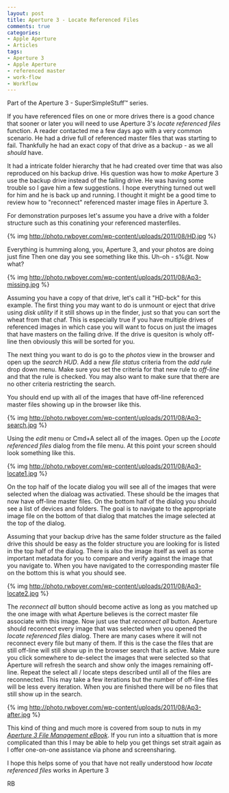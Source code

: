 ```yaml
---
layout: post
title: Aperture 3 - Locate Referenced Files
comments: true
categories:
- Apple Aperture
- Articles
tags:
- Aperture 3
- Apple Aperture
- referenced master
- work-flow
- Workflow
---
```

Part of the Aperture 3 - SuperSimpleStuff™ series.

If you have referenced files on one or more drives there is a good chance that sooner or later you will need to use Aperture 3's <em>locate referenced files</em> function. A reader contacted me a few days ago with a very common scenario. He had a drive full of referenced master files that was starting to fail. Thankfully he had an exact copy of that drive as a backup - as we all <em>should</em> have.

It had a intricate folder hierarchy that he had created over time that was also reproduced on his backup drive. His question was how to <em>make</em> Aperture 3 use the backup drive instead of the failing drive. He was having some trouble so I gave him a few suggestions. I hope everything turned out well for him and he is back up and running. I thought it might be a good time to review how to "reconnect" referenced master image files in Aperture 3.

For demonstration purposes let's assume you have a drive with a folder structure such as this conatining your referenced masterfiles.

{% img http://photo.rwboyer.com/wp-content/uploads/2011/08/HD.jpg %}

Everything is humming along, you, Aperture 3, and your photos are doing just fine Then one day you see something like this. Uh-oh - s%@t. Now what?

{% img http://photo.rwboyer.com/wp-content/uploads/2011/08/Ap3-missing.jpg %}

Assuming you have a copy of that drive, let's call it "HD-bck" for this example. The first thing you may want to do is unmount or eject that drive using <em>disk utility</em> if it still shows up in the finder, just so that you can sort the wheat from that chaf. This is especially true if you have multiple drives of referenced images in which case you will want to focus on just the images that have masters on the failing drive. If the drive is quesiton is wholy off-line then obviously this will be sorted for you.

The next thing you want to do is go to the <em>photos</em> view in the browser and open up the <em>search HUD</em>. Add a new <em>file status</em> criteria from the <em>add rule</em> drop down menu. Make sure you set the criteria for that new rule to <em>off-line</em> and that the rule is checked. You may also want to make sure that there are no other criteria restricting the search.

You should end up with all of the images that have off-line referenced master files showing up in the browser like this.

{% img http://photo.rwboyer.com/wp-content/uploads/2011/08/Ap3-search.jpg %}

Using the <em>edit</em> menu or Cmd+A select all of the images. Open up the <em>Locate referenced files</em> dialog from the file menu. At this point your screen should look something like this.

{% img http://photo.rwboyer.com/wp-content/uploads/2011/08/Ap3-locate1.jpg %}

On the top half of the locate dialog you will see all of the images that were selected when the dialoag was activatied. These should be the images that now have off-line master files. On the bottom half of the dialog you should see a list of devices and folders. The goal is to navigate to the appropriate image file on the bottom of that dialog that matches the image selected at the top of the dialog.

Assuming that your backup drive has the same folder structure as the failed drive this should be easy as the folder structure you are looking for is listed in the top half of the dialog. There is also the image itself as well as some important metadata for you to compare and verify against the image that you navigate to. When you have navigated to the corresponding master file on the bottom this is what you should see.

{% img http://photo.rwboyer.com/wp-content/uploads/2011/08/Ap3-locate2.jpg %}

The <em>reconnect all</em> button should become active as long as you matched up the one image with what Aperture believes is the correct master file associate with this image. Now just use that <em>reconnect all</em> button. Aperture should reconnect every image that was selected when you opened the <em>locate referenced files</em> dialog. There are many cases where it will not reconnect every file but many of them. If this is the case the files that are still off-line will still show up in the browser search that is active. Make sure you click somewhere to de-select the images that were selected so that Aperture will refresh the search and show only the images remaining off-line. Repeat the select all / locate steps described until all of the files are reconnected. This may take a few iterations but the number of off-line files will be less every iteration. When you are finished there will be no files that still show up in the search.

{% img http://photo.rwboyer.com/wp-content/uploads/2011/08/Ap3-after.jpg %}

This kind of thing and much more is covered from soup to nuts in my <em><a href="http://photo.rwboyer.com/aperture-ebooks/">Aperture 3 File Management eBook</a></em>. If you run into a situattion that is more complicated than this I may be able to help you get things set strait again as I offer one-on-one assistance via phone and screensharing.

I hope this helps some of you that have not really understood how <em>locate referenced files</em> works in Aperture 3

RB